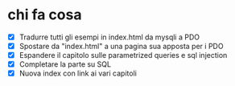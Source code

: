 # chi fa cosa



- [x] Tradurre tutti gli esempi in index.html da mysqli a PDO
- [x] Spostare da "index.html" a una pagina sua apposta per i PDO
- [x] Espandere il capitolo sulle parametrized queries e sql injection
- [x] Completare la parte su SQL
- [x] Nuova index con link ai vari capitoli
